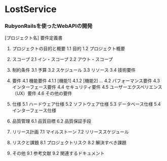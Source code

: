 # LostService

### RubyonRailsを使ったWebAPIの開発


[プロジェクト名] 要件定義書

1. プロジェクトの目的と概要
   1.1 目的
   1.2 プロジェクト概要

2. スコープ
   2.1 イン・スコープ
   2.2 アウト・スコープ

3. 制約条件
   3.1 予算
   3.2 スケジュール
   3.3 リソース
   3.4 技術要件

4. 要件
   4.1 機能要件
      4.1.1 [機能1]
      4.1.2 [機能2]
      ...
   4.2 パフォーマンス要件
   4.3 インターフェース要件
   4.4 セキュリティ要件
   4.5 ユーザーエクスペリエンス（UX）要件
   4.6 その他の要件

5. 仕様
   5.1 ハードウェア仕様
   5.2 ソフトウェア仕様
   5.3 データベース仕様
   5.4 インターフェース仕様

6. 品質管理
   6.1 品質目標
   6.2 品質保証手段

7. リリース計画
   7.1 マイルストーン
   7.2 リリーススケジュール

8. リスクと課題
   8.1 プロジェクトリスク
   8.2 解決すべき課題

9. その他
   9.1 参考文献
   9.2 関連するドキュメント

